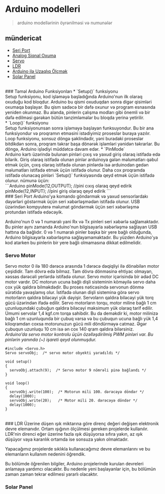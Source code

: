 # Arduino modelleri
> arduino modellərinin öyrənilməsi və numunələr

## mündericat
- [Seri Port](https://github.com/mahammad/CENG200_STAJ1/blob/master/arduino-exp/a_models.md#seri-port)
- [Analog Siqnal Oxuma](https://github.com/mahammad/CENG200_STAJ1/blob/master/arduino-exp/a_models.md#)
- [Servo](https://github.com/mahammad/CENG200_STAJ1/blob/master/arduino-exp/a_models.md#servo-motor)
- [LDR](https://github.com/mahammad/CENG200_STAJ1/blob/master/arduino-exp/a_models.md#ldr)
- [Arduino ilə Uzaqlıq Ölçmək](https://github.com/mahammad/CENG200_STAJ1/blob/master/arduino-exp/a_models.md#)
- [Solar Panel](https://github.com/mahammad/CENG200_STAJ1/blob/master/arduino-exp/a_models.md#solar-panel)

<br>
### Təməl Arduino Funksiyonları
	* `Setup()` funksiyonu <br>
		Setup funksiyonu, kod işləməyə başladığında Arduino'nun ilk olaraq oxuduğu kod bloqdur. Arduino bu qismi oxuduqdan sonra digər qisimləri oxumaqa başlayar. Bu qism sadəcə bir dəfə oxunur və program esnasında yeniden okunmaz. Bu alanda, pinlerin çalışma modları gibi önemli və bir dəfə edilməsi gərəkən bütün tənzimləmələr bu bloqda yerinə yetirilir. <br>
	* `Loop()` funksiyonu <br> 
		Setup funksiyonunsan sonra işləməyə başlayan funksuyondur. Bu bir ana funksiyondur və proqramın etməsini istədiyimiz proseslər buraya yazılır. Loop funksiyonu, sonsuz döngə şəklindədir, yəni buradaki proseslər bitdikdən sonra, proqram təkrar başa dönərək işləmləri yənidən təkrarlar. Bu döngə, Arduino işlədiyi müddətcə davam edər.
	* `PinMode` <br>
		Arduino kartı üzərində bulunan pinləri çıxış və yaxud giriş olaraq istifadə edə bilərik. Giriş olaraq istifadə olunan pinlər arduinoya gələn məlumatları qəbul etmək üçün, çıxış olaraq istifadə olunan pinlərdə isə arduinodan gedən məlumatları istifadə etmək üçün istifadə olunur. Daha cox proqramda istifadə olunacaq pinləri `Setup()` funksiyasında qeyd etmək üçün istifadə olunur. 
		nümunə üçün:
		<br>
		```Arduino
			pinMode(12,OUTPUT); 	//pini cıxış olaraq qeyd edirik
			pinMode(12,INPUT);  	//pini giriş olaraq qeyd edirik
		```
	

<br>
### Seri Port
Arduino'ya komando göndərmək və yaxud sensorlardakı dəyərləri göstərmək üçün seri xəbərləşmədən istifadə olunur. USB üzərindən kompyuterə məlumat göndərmək üçün seri xəbərləşmə protundan istifadə edəcəyik.

Arduino'nun 0 və 1 numaralı yani Rx və Tx pinleri seri xəbərlə sağlamaktadır. Bu pinler aynı zamanda Arduino'nun bilgisayarla xəbərləşmə sağlayan USB hattına da bağlıdır. 0 və 1 numaralı pinler başka bir yere bağlı olduğunda, Arduino bilgisayarla xəbərləşmə sağlayamamaktadır. Bu yüzden Arduino'ya kod atarken bu pinlerin bir yere bağlı olmamasına dikkat edilmelidir.

### Servo Motor

Servo motor 0 ilə 180 dərəcə arasında 1 dərəcə dəqiqliyi ilə dönəbilən motor çeşididir. Tam dövrə edə bilməz. Tam dövrə dönməsinə ehtiyac olmayan, xəssas dərəcəli yerlərdə istifadə olunur. Servo motor içərisində bir ədəd DC motor vardır. DC motorun ucuna bağlı dişli sisteminin köməyilə servo daha cox yük qaldıra bilməkdədir. Bu proses nəticəsində servonun dönmə sürətidə yavaşlamış olur. İstifadə olunan dişli sisteminə görə servo motorların qaldıra biləcəyi yük dəyişir. Servoların qaldıra biləcəyi yük torq gücü üzərindən ifadə edilir. Servo motorların torqu, motor miline bağlı 1 cm uzunluqundaki çubuğun qaldıra biləcəyi maksimum yük olaraq tarif edilir. Ümumi servolar 1,4 kgf.cm torqa sahibdir. Bu da deməkdir ki, motor milinizə bağlı 1 cm uzunluqunda bir çubuq varsa və bu çubuqun ucuna bağlı yük 1,4 kiloqramdan coxsa motorunuzun gücü mili döndürməyə catmaz. Əgər çubuqun uzunluqu 10 cm isə ən cox 140 qram qaldıra bilərsiniz.
<br>
*Arduino’da servo motor kontrolu üçün özəlləşdirilmiş PWM pinləri var. Bu pinlərin yanında (~) işareti qeyd olunmuşdur.* <br>

```Arduino
#include <Servo.h>  
Servo servoObj;  /* servo motor obyekti yaradıldı */

void setup()
{
  servoObj.attach(9);  /* Servo motor 9 nömrəli pinə bağlandı */
}
 
void loop()
{
  servoObj.write(100);  /* Motorun mili 100. dərəcəyə döndər */
  delay(1000);
  servoObj.write(20);   /* Motor mili 20. dərəcəyə döndər */
  delay(1000);
}
```
<br>
### LDR
Üzerine düşen ışık miktarına göre direnç değeri değişen elektronik devre elemanıdır. Ortam ışığının ölçülmesi gereken projelerde kullanılır. LDR'nin direnci eğer üzerine fazla ışık düşüyorsa sıfıra yakın, az ışık düşüyor vaya karanlık ortamda ise sonsuza yakın olmaktadır.

Yapacağımız projelerde sıklıkla kullanacağımız devre elemanlarını ve bu elemanların kullanım nedenini öğrendik.

Bu bölümde öğrenilen bilgiler, Arduino projelerinde kurulan devreleri anlamaya yardımcı olacaktır. Bu nedenle yeni başlayanlar için, bu bölümün zaman zaman tekrar edilmesi yararlı olacaktır.

### Solar Panel
